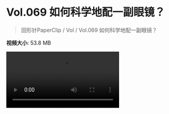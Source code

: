 # Vol.069 如何科学地配一副眼镜？

> 回形针PaperClip / Vol / Vol.069 如何科学地配一副眼镜？

**视频大小**: 53.8 MB

<div class="video"><video src="https://file.hsyhx.top/archive/PaperClip/Vol/069.mp4" controls preload>🤔 您的浏览器不支持 video 标签</video></div>
